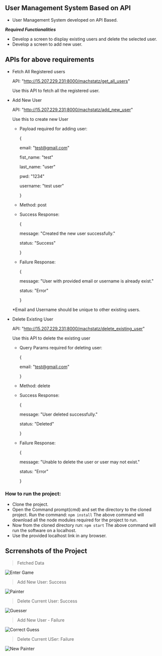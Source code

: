 ## User Management System Based on API

- User Management System developed on API Based.

***Required Functionalities***
- Develop a screen to display existing users and delete the selected user.
- Develop a screen to add new user.

## APIs for above requirements
- Fetch All Registered users 

  API: "http://15.207.229.231:8000/machstatz/get_all_users"
  
  Use this API to fetch all the registered user.

- Add New User
 
  API: "http://15.207.229.231:8000/machstatz/add_new_user"
  
  Use this to create new User
  
   - Payload required for adding user:
   
      {
      
      email: "test@gmail.com"
      
      fist_name: "test"
      
      last_name: "user"
      
      pwd: "1234"
      
      username: "test user"
      
      }
      
   - Method: post
   
   - Success Response:
   
      {
      
      message: "Created the new user successfully."
      
      status: "Success"
      
      }
      
   - Failure Response:
   
      {

      message: "User with provided email or username is already exist."

      status: "Error"

      }
    
    *Email and Username should be unique to other existing users.
    

- Delete Existing User

  API: "http://15.207.229.231:8000/machstatz/delete_existing_user"
  
  Use this API to delete the existing user
  
  
   - Query Params required for deleting user:
   
      {
      
      email: "test@gmail.com"
      
      }
   - Method: delete
   
   - Success Response:
   
      {
      
      message: "User deleted successfully."
      
      status: "Deleted"
      
      }
      
   - Failure Response:
   
      {
      
      message: "Unable to delete the user or user may not exist."
      
      status: "Error"
      
      }


### How to run the project:
- Clone the project.
- Open the Command prompt(cmd) and set the directory to the cloned project. Run the command: 
  ``` npm install ```
  The above command will download all the node modules required for the project to run.
- Now from the cloned directory run: 
  ``` npm start ```
  The above command will run the software on a localhost.
- Use the provided localhost link in any browser.

## Scrrenshots of the Project

> Fetched Data 

![Enter Game]()

> Add New User: Success

![Painter]()

> Delete Current User: Success

![Guesser]()

> Add New User - Failure

![Correct Guess]()

> Delete Current USer: Failure

![New Painter]()
